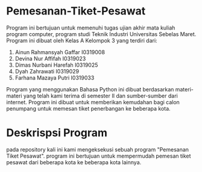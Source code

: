 # Pemesanan-Tiket-Pesawat
Program ini bertujuan untuk memenuhi tugas ujian akhir mata kuliah program computer, program studi Teknik Industri Universitas Sebelas Maret. Program ini dibuat oleh Kelas A Kelompok 3 yang terdiri dari:
  1.	Ainun Rahmansyah Gaffar	I0319008
  2.	Devina Nur Affifah		  I0319023
  3.	Dimas Nurbani Harefah	  I0319025
  4.	Dyah Zahrawati		      I0319029
  5.	Farhana Mazaya Putri		I0319033
  
Program yang menggunakan Bahasa Python ini dibuat berdasarkan materi-materi yang telah kami terima di semester II dan sumber-sumber dari internet. Program ini dibuat untuk memberikan kemudahan bagi calon penumpang untuk memesan tiket penerbangan ke beberapa kota.

# Deskrispsi Program
pada repository kali ini kami mengeksekusi sebuah program "Pemesanan Tiket Pesawat". program ini bertujuan untuk mempermudah pemesan tiket pesawat dari beberapa kota ke beberapa kota lainnya.
